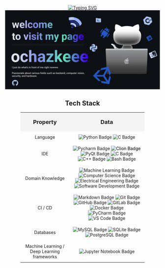 <div align="center">
  <!-- Typing SVG -->
  <a href="https://git.io/typing-svg">
    <img src="https://readme-typing-svg.herokuapp.com?color=%2382edd5&center=true&vCenter=true&width=700&lines=I+am+ochazkeee!;+Welcome+to+My+Profile!" alt="Typing SVG" />
  </a>
  
  <!-- banner image -->
  <img src="banner.png" alt="GitHub Banner" />
</div>

<!-- my-skills -->
<div align=" center", margin-bottom: 30px;>
    <h2>Tech Stack</h2>
</div>

<table style="width: 80%; text-align: center; margin: 0 auto; border-collapse: collapse;">
    <tr>
        <th style="padding: 20px; font-size: 18px; background-color: #f4f4f4;">Property</th>
        <th style="padding: 20px; font-size: 18px; background-color: #f4f4f4;">Data</th>
    </tr>
    <tr>
        <td style="padding: 10px;">Language</td>
        <td style="padding: 10px;">
            <img src="https://img.shields.io/badge/-Python-%23ff87c5?style=flat&logo=Python&logoColor=white" alt="Python Badge"> 
            <img src="https://img.shields.io/badge/-C-%2398b6fa?style=flat&logo=C&logoColor=white" alt="C Badge">
        </td>
    </tr>
        <tr>
        <td style="padding: 10px;">IDE</td>
        <td style="padding: 10px;">
            <img src="https://img.shields.io/badge/-Pycharm-%2385e848?style=flat&logo=Pycharm&logoColor=white" alt="Pycharm Badge"> 
            <img src="https://img.shields.io/badge/-Clion-%233bc4a7?style=flat&logo=Clion&logoColor=white" alt="Clion Badge" style="color: black;">  
            <img src="https://img.shields.io/badge/-PyQt-004400?style=flat&logo=Qt" alt="PyQt Badge">
            <img src="https://img.shields.io/badge/-C-66CC66?style=flat&logo=C&logoColor=A8B9CC" alt="C Badge">
            <img src="https://img.shields.io/badge/-C++-66CC66?style=flat&logo=C%2B%2B&logoColor=00599C" alt="C++ Badge">
            <img src="https://img.shields.io/badge/-Bash-444444?style=flat&logo=GnuBash" alt="Bash Badge">
        </td>
    </tr>
    <tr>
        <td style="padding: 10px;">Domain Knowledge</td>
        <td style="padding: 10px;">
            <img src="https://img.shields.io/badge/-Machine%20Learning-01D277?style=flat&logoColor=white" alt="Machine Learning Badge"> 
            <img src="https://img.shields.io/badge/-Computer%20Science-FAB040?style=flat&logoColor=white" alt="Computer Science Badge"> 
            <img src="https://img.shields.io/badge/-Electrical%20Engineering-4C8CBF?style=flat&logoColor=white" alt="Electrical Engineering Badge"> 
            <img src="https://img.shields.io/badge/-Software%20Development-FF6600?style=flat&logoColor=white" alt="Software Development Badge">
        </td>
    </tr>
    <tr>
        <td style="padding: 10px;">CI / CD</td>
        <td style="padding: 10px;">
            <img src="https://img.shields.io/badge/-Markdown-2088FF?style=flat&logo=Markdown&logoColor=white" alt="Markdown Badge"> 
            <img src="https://img.shields.io/badge/-Git-004400?style=flat&logo=git" alt="Git Badge"> 
            <img src="https://img.shields.io/badge/-GitHub-444444?style=flat&logo=github" alt="GitHub Badge"> 
            <img src="https://img.shields.io/badge/-GitLab-444444?style=flat&logo=GitLab" alt="GitLab Badge"> 
            <img src="https://img.shields.io/badge/-Docker-2496ED?style=flat-square&logo=docker&logoColor=white" alt="Docker Badge"> 
            <img src="https://img.shields.io/badge/-PyCharm-000000?style=flat-square&logo=pycharm&logoColor=white" alt="PyCharm Badge"> 
            <img src="https://img.shields.io/badge/-VS_Code-007ACC?style=flat-square&logo=visual-studio-code&logoColor=white" alt="VS Code Badge">
        </td>
    </tr>
    <tr>
        <td style="padding: 10px;">Databases</td>
        <td style="padding: 10px;">
            <img src="https://img.shields.io/badge/-MySQL-444444?style=flat&logo=MySQL" alt="MySQL Badge"> 
            <img src="https://img.shields.io/badge/-SQLite-444444?style=flat&logo=SQLite" alt="SQLite Badge"> 
            <img src="https://img.shields.io/badge/-PostgreSQL-336791?style=flat-square&logo=postgresql&logoColor=white" alt="PostgreSQL Badge">
        </td>
    </tr>
    <tr>
        <td style="padding: 10px;">Machine Learning / Deep Learning frameworks</td>
        <td style="padding: 10px;">
            <img src="http://img.shields.io/badge/-Jupyter%20Notebook-eee?style=flat-square&logo=data:image/png;base64,iVBORw0KGgoAAAANSUhEUgAAAA4AAAAQCAMAAAARSr4IAAACGVBMVEVhYmJdYWT/fBfzdyaqdlV2dnfcdC9udnz5dyKUaU3wdicCO2CzZzVdUkpOTk5MTk60ZzUAAP/XcC3fcivgciv/lArAajLqdSifYjrydyajnJjEjWifnp3FjGcAAACenp52dnd2dnd2dndhYmJhYmIxW3bzdybzdybzdybzdybzdyb/dxpydnl2dnd2dndhYmJgYmOda0r0dyXzdybzdybzdybdyb1dyX9dx/2dyXzdybzdybzdyb+eiPzdybzdybzdyb/ghz8eSQ3SFT/tABNTk5HTFBMTk5OTk5OTk5OTk5OTk5OTk5OTk5OTk5OTk5OTk5OTk5OTk5OTk5OTk5OTk5OTk5OTk5OTk5NTk5OTk5OTk5OTk5OTk5OTk5OTk5OTk5OTk5OTk5O" alt="Jupyter Notebook Badge">
        </td>
    </tr>
</table>
